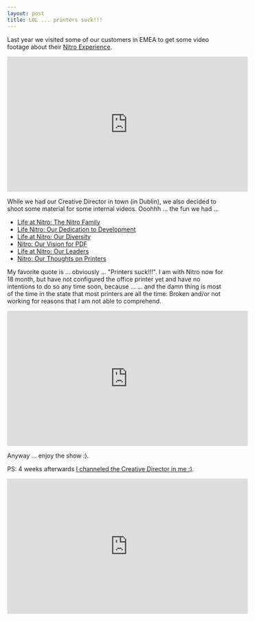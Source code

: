 ```yaml
---
layout: post
title: LOL ... printers suck!!!
---
```

Last year we visited some of our customers in EMEA to get some video footage about their [Nitro Experience](https://www.gonitro.com/enterprise/?page=customer-success-template&template=howden).

<iframe width="560" height="315" src="https://www.youtube.com/embed/0xcvC49mYk8" frameborder="0" allowfullscreen></iframe>

While we had our Creative Director in town (in Dublin), we also decided to shoot some material for some internal videos. Ooohhh ... the fun we had ...

* [Life at Nitro: The Nitro Family](https://youtu.be/YpNdC0R6om4)
* [Life Nitro: Our Dedication to Development](https://youtu.be/otIJqD6vTwY)
* [Life at Nitro: Our Diversity](https://youtu.be/Q4PznC0WRw4)
* [Nitro: Our Vision for PDF](https://youtu.be/hx4UJJ0GvzU)
* [Life at Nitro: Our Leaders](https://youtu.be/aes30-dBKRI)
* [Nitro: Our Thoughts on Printers](https://youtu.be/BZ61NBcmNyU)

My favorite quote is ... obviously ... "Printers suck!!!". I am with Nitro now for 18 month, but have not configured the office printer yet and have no intentions to do so any time soon, because ... <see above> ... and the damn thing is most of the time in the state that most printers are all the time: Broken and/or not working for reasons that I am not able to comprehend.

<iframe width="560" height="315" src="https://www.youtube.com/embed/BZ61NBcmNyU" frameborder="0" allowfullscreen></iframe>

Anyway ... enjoy the show :).

PS: 4 weeks afterwards [I channeled the Creative Director in me :)](https://www.youtube.com/watch?v=y0K8ctbuQcw).

<iframe width="560" height="315" src="https://www.youtube.com/embed/y0K8ctbuQcw" frameborder="0" allowfullscreen></iframe>
